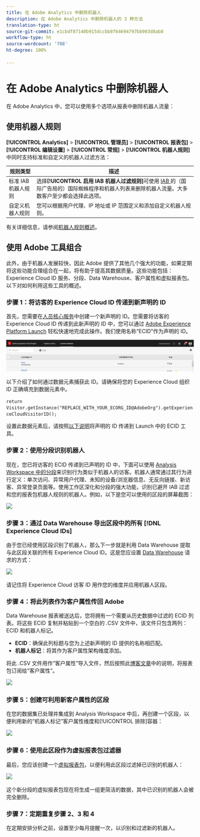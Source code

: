 ```yaml
---
title: 在 Adobe Analytics 中删除机器人
description: 在 Adobe Analytics 中删除机器人的 3 种方法
translation-type: ht
source-git-commit: e1cbdf87140b915dccbb8f64694797bb903d8ab8
workflow-type: ht
source-wordcount: '708'
ht-degree: 100%

---
```



# 在 Adobe Analytics 中删除机器人

在 Adobe Analytics 中，您可以使用多个选项从报表中删除机器人流量：

## 使用机器人规则

**[!UICONTROL Analytics]** > **[!UICONTROL 管理员]** > **[!UICONTROL 报表包]** > **[!UICONTROL 编辑设置]** > **[!UICONTROL 常规]** > **[!UICONTROL 机器人规则]**&#x200B;中同时支持标准和自定义的机器人过滤方法：

| 规则类型 | 描述 |
|--- |--- |
| 标准 IAB 机器人规则 | 选择&#x200B;**[!UICONTROL 启用 IAB 机器人过滤规则]**&#x200B;可使用 [IAB ](https://www.iab.com/)的（国际广告局的）国际蜘蛛程序和机器人列表来删除机器人流量。大多数客户至少都会选择此选项。 |
| 自定义机器人规则 | 您可以根据用户代理、IP 地址或 IP 范围定义和添加自定义机器人规则。 |

有关详细信息，请参阅[机器人规则概述](/help/admin/admin/bot-removal/bot-rules.md)。

## 使用 Adobe 工具组合

此外，由于机器人发展较快，因此 Adobe 提供了其他几个强大的功能，如果定期将这些功能合理组合在一起，将有助于提高其数据质量。这些功能包括：Experience Cloud ID 服务、分段、Data Warehouse、客户属性和虚拟报表包。以下对如何利用这些工具的概述。

### 步骤 1：将访客的 Experience Cloud ID 传递到新声明的 ID

首先，您需要在[人员核心服务](https://docs.adobe.com/content/help/zh-Hans/core-services/interface/audiences/audience-library.html)中创建一个新声明的 ID。您需要将访客的 Experience Cloud ID 传递到此新声明的 ID 中，您可以通过 [Adobe Experience Platform Launch](https://docs.adobe.com/content/help/zh-Hans/launch/using/implement/solutions/idservice-save.html) 轻松快速地完成此操作。我们使用名称“ECID”作为声明的 ID。

![](assets/bot-cust-attr-setup.png)

以下介绍了如何通过数据元素捕获此 ID。请确保将您的 Experience Cloud 组织 ID 正确填充到数据元素中。

```return Visitor.getInstance("REPLACE_WITH_YOUR_ECORG_ID@AdobeOrg").getExperienceCloudVisitorID();```

设置此数据元素后，请按照[以下说明](https://docs.adobe.com/content/help/zh-Hans/launch/using/implement/solutions/idservice-save.html)将声明的 ID 传递到 Launch 中的 ECID 工具。

### 步骤 2：使用分段识别机器人

现在，您已将访客的 ECID 传递到已声明的 ID 中，下面可以使用 [Analysis Workspace 中的分段](https://docs.adobe.com/content/help/zh-Hans/analytics/analyze/analysis-workspace/components/t-freeform-project-segment.html)来识别行为类似于机器人的访客。机器人通常通过其行为进行定义：单次访问、异常用户代理、未知的设备/浏览器信息、无反向链接、新访客、异常登录页面等。使用工作区深化和分段的强大功能，识别已避开 IAB 过滤和您的报表包机器人规则的机器人。例如，以下是您可以使用的区段的屏幕截图：

![](assets/bot-filter-seg1.png)

### 步骤 3：通过 Data Warehouse 导出区段中的所有 [!DNL Experience Cloud IDs]

由于您已经使用区段识别了机器人，那么下一步就是利用 Data Warehouse 提取与此区段关联的所有 Experience Cloud ID。这是您应设置 [Data Warehouse](https://docs.adobe.com/content/help/zh-Hans/analytics/export/data-warehouse/data-warehouse.html) 请求的方式：

![](assets/bot-dwh-3.png)

请记住将 Experience Cloud 访客 ID 用作您的维度并应用机器人区段。

### 步骤 4：将此列表作为客户属性传回 Adobe

Data Warehouse 报表被送达后，您将拥有一个需要从历史数据中过滤的 ECID 列表。将这些 ECID 复制并粘贴到一个空白的 .CSV 文件中，该文件只包含两列：ECID 和机器人标记。

* **ECID**：确保此列标题与您为上述新声明的 ID 提供的名称相匹配。
* **机器人标记**：将其作为客户属性架构维度添加。

将此 .CSV 文件用作“客户属性”导入文件，然后按照此[博客文章](https://theblog.adobe.com/link-digital-behavior-customers)中的说明，将报表包订阅给“客户属性”。

![](assets/bot-csv-4.png)

### 步骤 5：创建可利用新客户属性的区段

在您的数据集已处理并集成到 Analysis Workspace 中后，再创建一个区段，以便利用新的“机器人标记”客户属性维度和[!UICONTROL 排除]容器：

![](assets/bot-filter-seg2.png)

### 步骤 6：使用此区段作为虚拟报表包过滤器

最后，您应该创建一个[虚拟报表包](/help/components/vrs/vrs-about.md)，以便利用此区段过滤掉已识别的机器人：

![](assets/bot-vrs.png)

这个新分段的虚拟报表包现在将生成一组更简洁的数据，其中已识别的机器人会被完全删除。

### 步骤 7：定期重复步骤 2、3 和 4

在定期安排分析之前，设置至少每月提醒一次，以识别和过滤新的机器人。
